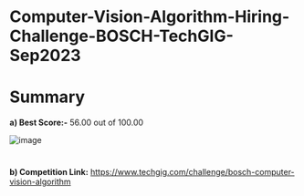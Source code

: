 # Computer-Vision-Algorithm-Hiring-Challenge-BOSCH-TechGIG-Sep2023


# Summary

**a) Best Score:-** 56.00 out of 100.00

![image](https://github.com/aniiketbarphe/Computer-Vision-Algorithm-Hiring-Challenge-BOSCH-TechGIG-Sep2023/assets/84449238/be227b39-1c32-4df6-968c-14d9f6bcc6c6)

#
**b) Competition Link:** https://www.techgig.com/challenge/bosch-computer-vision-algorithm
#
